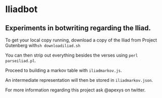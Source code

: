 # Iliadbot

## Experiments in botwriting regarding the Iliad.

To get your local copy running, download a copy of the Iliad from Project Gutenberg with`sh downloadiliad.sh`

You can then strip out everything besides the verses using `perl parseiliad.pl`.

Proceed to building a markov table with `iliadmarkov.js`.

An intermediate representation will then be stored in `iliadmarkov.json`.

For more information regarding this project ask @apexys on twitter.
